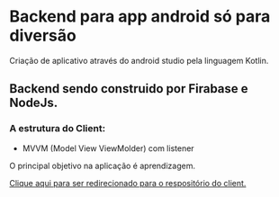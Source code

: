 # Backend para app android só para diversão

Criação de aplicativo através do android studio pela linguagem Kotlin.

## Backend sendo construido por Firabase e NodeJs.

### A estrutura do Client:
- MVVM (Model View ViewMolder) com listener


O principal objetivo na aplicação é aprendizagem. 

  
[Clique aqui para ser redirecionado para o respositório do client.](https://github.com/pfelipe96/firstAppKotlin/)

